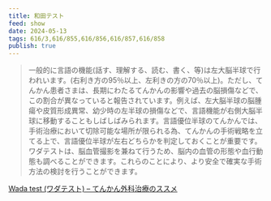 ```yaml
---
title: 和田テスト
feed: show
date: 2024-05-13
tags: 616/3,616/855,616/856,616/857,616/858
publish: true
---
```


> 一般的に言語の機能(話す、理解する、読む、書く、等)は左大脳半球で行われいます。(右利き方の95％以上、左利きの方の70％以上)。ただし、てんかん患者さまは、長期にわたるてんかんの影響や過去の脳損傷などで、この割合が異なっていると報告されています。例えば、左大脳半球の脳腫瘍や皮質形成異常、幼少時の左半球の損傷などで、言語機能が右側大脳半球に移動することもしばしばみられます。言語優位半球のてんかんでは、手術治療において切除可能な場所が限られる為、てんかんの手術戦略を立てる上で、言語優位半球が左右どちらかを判定しておくことが重要です。ワダテストは、脳血管撮影を兼ねて行うため、脳内の血管の形態や血行動態も調べることができます。これらのことにより、より安全で確実な手術方法の検討を行うことができます。

[Wada test (ワダテスト) – てんかん外科治療のススメ](https://epilepsysurgery.main.jp/?page_id=314)